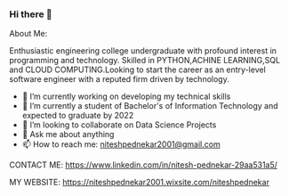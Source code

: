 ### Hi there 👋

About Me: 

Enthusiastic engineering college undergraduate with profound interest in programming and technology.
Skilled in PYTHON,ACHINE LEARNING,SQL and CLOUD COMPUTING.Looking to start the career as an entry-level software engineer with a reputed firm driven by technology.


- 🔭 I’m currently working on  developing my technical skills
- 🌱 I’m currently a student of Bachelor's of Information Technology and expected to graduate by 2022
- 👯 I’m looking to collaborate on Data Science Projects
- 💬 Ask me about anything
- 📫 How to reach me: niteshpednekar2001@gmail.com


CONTACT ME: https://www.linkedin.com/in/nitesh-pednekar-29aa531a5/

MY WEBSITE: https://niteshpednekar2001.wixsite.com/niteshpednekar
